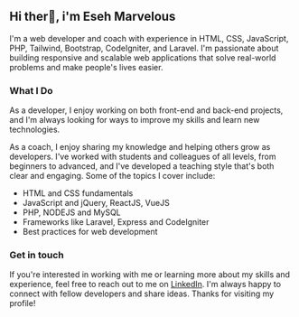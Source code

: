 ## Hi ther👋, i'm Eseh Marvelous

I'm a web developer and coach with experience in HTML, CSS, JavaScript, PHP, Tailwind, Bootstrap, CodeIgniter, and Laravel. I'm passionate about building responsive and scalable web applications that solve real-world problems and make people's lives easier.

### What I Do

As a developer, I enjoy working on both front-end and back-end projects, and I'm always looking for ways to improve my skills and learn new technologies.

As a coach, I enjoy sharing my knowledge and helping others grow as developers. I've worked with students and colleagues of all levels, from beginners to advanced, and I've developed a teaching style that's both clear and engaging. Some of the topics I cover include:

- HTML and CSS fundamentals
- JavaScript and jQuery, ReactJS, VueJS
- PHP, NODEJS and MySQL
- Frameworks like Laravel, Express and CodeIgniter
- Best practices for web development

### Get in touch
If you're interested in working with me or learning more about my skills and experience, feel free to reach out to me on [LinkedIn](https://www.linkedin.com/in/thekontinet). I'm always happy to connect with fellow developers and share ideas. Thanks for visiting my profile!
